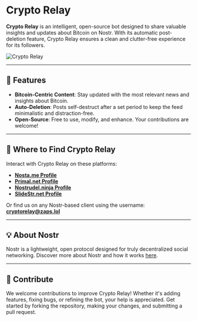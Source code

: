 # Crypto Relay

**Crypto Relay** is an intelligent, open-source bot designed to share valuable insights and updates about Bitcoin on Nostr. With its automatic post-deletion feature, Crypto Relay ensures a clean and clutter-free experience for its followers.

![Crypto Relay](https://github.com/user-attachments/assets/1fc683c2-6a1c-4da9-8e98-26f897e3057c)

---

## 🚀 Features

- **Bitcoin-Centric Content**: Stay updated with the most relevant news and insights about Bitcoin.
- **Auto-Deletion**: Posts self-destruct after a set period to keep the feed minimalistic and distraction-free.
- **Open-Source**: Free to use, modify, and enhance. Your contributions are welcome!
---

## 📍 Where to Find Crypto Relay

Interact with Crypto Relay on these platforms:

- **[Nosta.me Profile](https://nosta.me/cryptorelay@zaps.lol)**
- **[Primal.net Profile](https://primal.net/p/npub1c5ehrpe0hcnx3rmypv7kmu7t4ysjnf9dnrtqqedtzl4ref0n2gjq56zewr)**
- **[Nostrudel.ninja Profile](https://nostrudel.ninja/#/u/npub1c5ehrpe0hcnx3rmypv7kmu7t4ysjnf9dnrtqqedtzl4ref0n2gjq56zewr/about)**
- **[SlideStr.net Profile](https://slidestr.net/npub1c5ehrpe0hcnx3rmypv7kmu7t4ysjnf9dnrtqqedtzl4ref0n2gjq56zewr)**

Or find us on any Nostr-based client using the username: **cryptorelay@zaps.lol**

---

## 💡 About Nostr

Nostr is a lightweight, open protocol designed for truly decentralized social networking. Discover more about Nostr and how it works [here](https://nostr.com/).

---

## 🤝 Contribute

We welcome contributions to improve Crypto Relay! Whether it's adding features, fixing bugs, or refining the bot, your help is appreciated. Get started by forking the repository, making your changes, and submitting a pull request.
